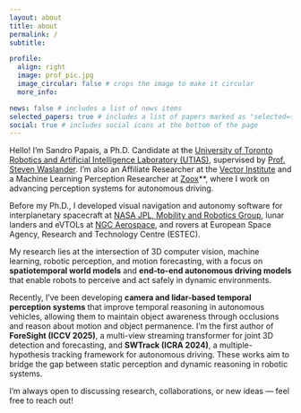 ```yaml
---
layout: about
title: about
permalink: /
subtitle: 

profile:
  align: right
  image: prof_pic.jpg
  image_circular: false # crops the image to make it circular
  more_info:

news: false # includes a list of news items
selected_papers: true # includes a list of papers marked as "selected={true}"
social: true # includes social icons at the bottom of the page
---
```

Hello! I’m Sandro Papais, a Ph.D. Candidate at the [University of Toronto Robotics and Artificial Intelligence Laboratory (UTIAS)](https://www.trailab.utias.utoronto.ca/), supervised by [Prof. Steven Waslander](https://www.trailab.utias.utoronto.ca/steven-waslander/). I’m also an Affiliate Researcher at the [Vector Institute](https://vectorinstitute.ai/) and a Machine Learning Perception Researcher at [Zoox](https://zoox.com/)**, where I work on advancing perception systems for autonomous driving.  

Before my Ph.D., I developed visual navigation and autonomy software for interplanetary spacecraft at [NASA JPL, Mobility and Robotics Group](https://www-robotics.jpl.nasa.gov/), lunar landers and eVTOLs at [NGC Aerospace](https://ngcaerospace.com/en/), and rovers at European Space Agency, Research and Technology Centre (ESTEC).

My research lies at the intersection of 3D computer vision, machine learning, robotic perception, and motion forecasting, with a focus on **spatiotemporal world models** and **end-to-end autonomous driving models** that enable robots to perceive and act safely in dynamic environments.

Recently, I’ve been developing **camera and lidar-based temporal perception systems** that improve temporal reasoning in autonomous vehicles, allowing them to maintain object awareness through occlusions and reason about motion and object permanence. I’m the first author of **ForeSight (ICCV 2025)**, a multi-view streaming transformer for joint 3D detection and forecasting, and **SWTrack (ICRA 2024)**, a multiple-hypothesis tracking framework for autonomous driving. These works aim to bridge the gap between static perception and dynamic reasoning in robotic systems.  

I’m always open to discussing research, collaborations, or new ideas — feel free to reach out!






